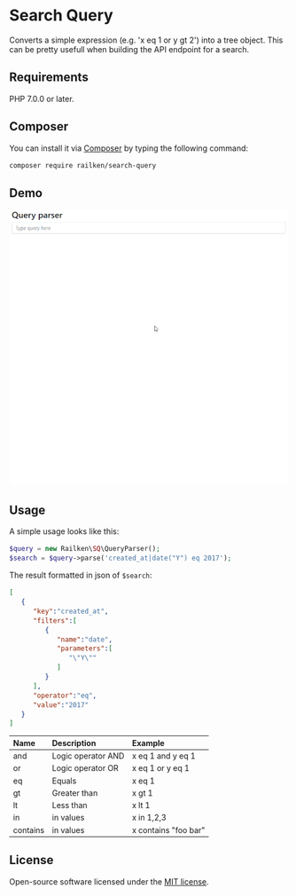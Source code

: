 # Search Query

Converts a simple expression (e.g. 'x eq 1 or y gt 2') into a tree object.
This can be pretty usefull when building the API endpoint for a search.

## Requirements

PHP 7.0.0 or later.

## Composer

You can install it via [Composer](https://getcomposer.org/) by typing the following command:

```bash
composer require railken/search-query
```

## Demo

![demo](https://raw.githubusercontent.com/railken/search-query/master/demo/demo.gif)

## Usage

A simple usage looks like this: 
```php
$query = new Railken\SQ\QueryParser();
$search = $query->parse('created_at|date("Y") eq 2017');
```
The result formatted in json of `$search`:

```json
[  
   {  
      "key":"created_at",
      "filters":[  
         {  
            "name":"date",
            "parameters":[  
               "\"Y\""
            ]
         }
      ],
      "operator":"eq",
      "value":"2017"
   }
]
```
| Name     | Description            | Example
|:---------|:---------------------- |:----------
| and      | Logic operator AND     | x eq 1 and y eq 1
| or       | Logic operator OR      | x eq 1 or y eq 1
| eq       | Equals                 | x eq 1
| gt       | Greater than           | x gt 1
| lt       | Less than              | x lt 1
| in       | in values              | x in 1,2,3
| contains | in values              | x contains "foo bar"

## License

Open-source software licensed under the [MIT license](https://opensource.org/licenses/MIT).
